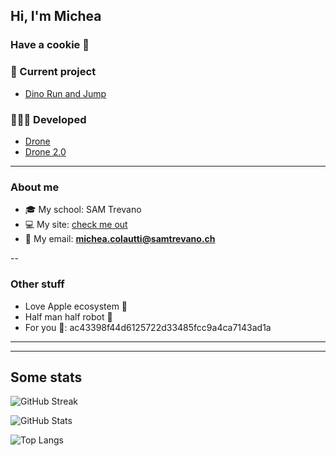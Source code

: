 ## Hi, I'm Michea
### Have a cookie 🍪

### 🔧 Current project

* [Dino Run and Jump](https://github.com/MicheaColautti/dino-run-and-jump)


### 👨🏼‍💻 Developed
- [Drone](https://github.com/MicheaColautti/Drone)
- [Drone 2.0](https://github.com/MicheaColautti/Drone2.0)


---

### About me

- 🎓 My school:           SAM Trevano
- 💻 My site:            [check me out](http://samtinfo.ch/18colmic/)
- 📧 My email:	          **michea.colautti@samtrevano.ch**

--
### Other stuff
- Love Apple ecosystem 🍎
- Half man half robot 🦾
- For you 💙: ac43398f44d6125722d33485fcc9a4ca7143ad1a

---
---

## Some stats

![GitHub Streak](http://github-readme-streak-stats.herokuapp.com?user=MicheaColautti&theme=radical)


![GitHub Stats](https://github-readme-stats.vercel.app/api?username=MicheaColautti&theme=radical)

![Top Langs](https://github-readme-stats.vercel.app/api/top-langs/?username=MicheaColautti&layout=compact&theme=radical)
